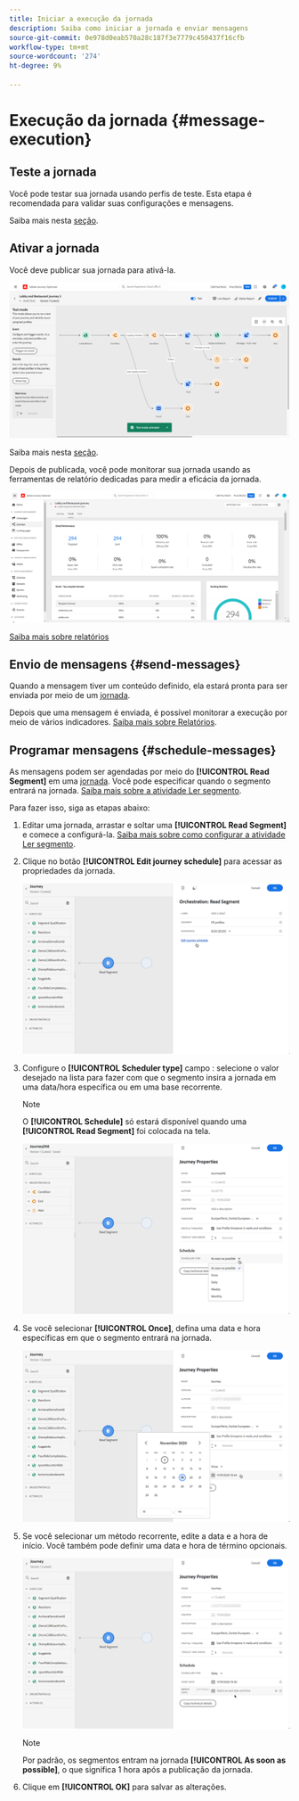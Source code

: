 ```yaml
---
title: Iniciar a execução da jornada
description: Saiba como iniciar a jornada e enviar mensagens
source-git-commit: 0e978d0eab570a28c187f3e7779c450437f16cfb
workflow-type: tm+mt
source-wordcount: '274'
ht-degree: 9%

---
```



# Execução da jornada {#message-execution}

## Teste a jornada

Você pode testar sua jornada usando perfis de teste. Esta etapa é recomendada para validar suas configurações e mensagens.

Saiba mais nesta [seção](testing-the-journey.md).

## Ativar a jornada

Você deve publicar sua jornada para ativá-la.

![](assets/jo-journeyuc2_32bis.png)

Saiba mais nesta [seção](publishing-the-journey.md).


Depois de publicada, você pode monitorar sua jornada usando as ferramentas de relatório dedicadas para medir a eficácia da jornada.

![](assets/jo-dynamic_report_journey_12.png)

[Saiba mais sobre relatórios](../reports/live-report.md)

## Envio de mensagens {#send-messages}

Quando a mensagem tiver um conteúdo definido, ela estará pronta para ser enviada por meio de um [jornada](journey.md).

Depois que uma mensagem é enviada, é possível monitorar a execução por meio de vários indicadores. [Saiba mais sobre Relatórios](../global-report.md).

## Programar mensagens {#schedule-messages}

As mensagens podem ser agendadas por meio do **[!UICONTROL Read Segment]** em uma [jornada](journey.md). Você pode especificar quando o segmento entrará na jornada. [Saiba mais sobre a atividade Ler segmento](read-segment.md).

Para fazer isso, siga as etapas abaixo:

1. Editar uma jornada, arrastar e soltar uma **[!UICONTROL Read Segment]** e comece a configurá-la. [Saiba mais sobre como configurar a atividade Ler segmento](read-segment.md#configuring-segment-trigger-activity).

1. Clique no botão **[!UICONTROL Edit journey schedule]** para acessar as propriedades da jornada.

   ![](assets/message-read-segment-schedule.png)

1. Configure o **[!UICONTROL Scheduler type]** campo : selecione o valor desejado na lista para fazer com que o segmento insira a jornada em uma data/hora específica ou em uma base recorrente.

   >[!NOTE]
   >
   >O **[!UICONTROL Schedule]** só estará disponível quando uma **[!UICONTROL Read Segment]** foi colocada na tela.

   ![](assets/message-read-segment-scheduler.png)

1. Se você selecionar **[!UICONTROL Once]**, defina uma data e hora específicas em que o segmento entrará na jornada.

   ![](assets/message-read-segment-scheduler-once.png)

1. Se você selecionar um método recorrente, edite a data e a hora de início. Você também pode definir uma data e hora de término opcionais.

   ![](assets/message-read-segment-scheduler-daily.png)

   >[!NOTE]
   >
   >Por padrão, os segmentos entram na jornada **[!UICONTROL As soon as possible]**, o que significa 1 hora após a publicação da jornada.

1. Clique em **[!UICONTROL OK]** para salvar as alterações.

<!--Unitary messages that are triggered by an event within a journey cannot be scheduled.-->

